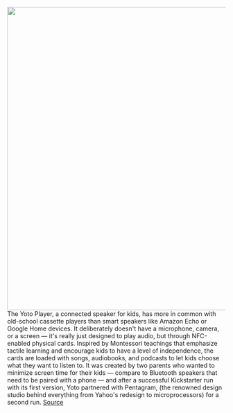 <img src='https://cdn.vox-cdn.com/thumbor/ULfqQVWM0dPmPVCDyt999VlyQrs=/0x0:750x454/1200x800/filters:focal(315x167:435x287)/cdn.vox-cdn.com/uploads/chorus_image/image/66163303/00_Yoto_Coverimage.0.jpg' width='700px' /><br/>
The Yoto Player, a connected speaker for kids, has more in common with old-school cassette players than smart speakers like Amazon Echo or Google Home devices. It deliberately doesn't have a microphone, camera, or a screen — it's really just designed to play audio, but through NFC-enabled physical cards. Inspired by Montessori teachings that emphasize tactile learning and encourage kids to have a level of independence, the cards are loaded with songs, audiobooks, and podcasts to let kids choose what they want to listen to. It was created by two parents who wanted to minimize screen time for their kids — compare to Bluetooth speakers that need to be paired with a phone — and after a successful Kickstarter run with its first version, Yoto partnered with Pentagram, (the renowned design studio behind everything from Yahoo's redesign to microprocessors) for a second run.
<a href='https://www.theverge.com/2020/1/24/21080293/pentagram-yoto-smart-speaker-kids-hitclips-nfc-cards'> Source <a/>